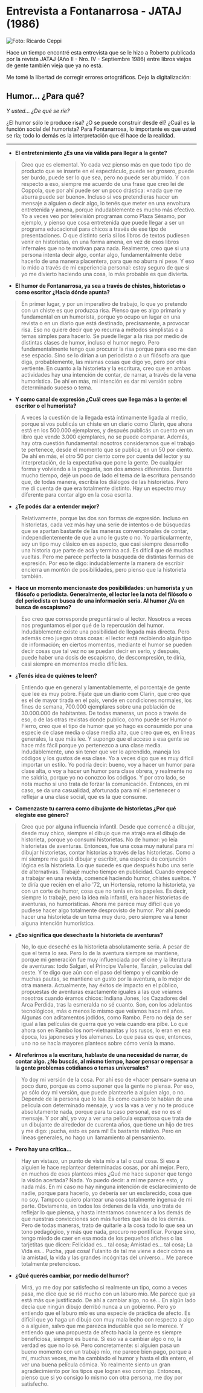 # Entrevista a Fontanarrosa - JATAJ (1986)

![Foto: Ricardo Ceppi](../../../shared/images/Roberto_Fontanarrosa.png "Roberto Fontanarrosa")

Hace un tiempo encontré esta entrevista que se le hizo a Roberto publicada por la revista JATAJ (Año II - Nro. IV - Septiembre 1986) entre libros viejos de gente también vieja que ya no está.

Me tomé la libertad de corregir errores ortográficos. Dejo la digitalización:

## Humor... ¿Para qué?

*Y usted... ¿De qué se ríe?*

¿El humor sólo le produce risa? ¿O se puede construir desde él? ¿Cuál es la función social del humorista? Para Fontanarrosa, lo importante es que usted se ría; todo lo demás es la interpretación que él hace de la realidad.

______________________________________________________________________

- **El entretenimiento ¿Es una vía válida para llegar a la gente?**

> Creo que es elemental. Yo cada vez pienso más en que todo tipo de producto que se inserte en el espectáculo, puede ser grosero, puede ser burdo, puede ser lo que sea, pero no puede ser aburrido. Y con respecto a eso, siempre me acuerdo de una frase que creo leí de Coppola, que por ahí puede ser un poco drástica: «nada que me aburra puede ser bueno». Incluso si vos pretendieras hacer un mensaje a alguien o decir algo, lo tenés que meter en una envoltura entretenida y amena, porque indudablemente es mucho más efectivo. Yo a veces veo por televisión programas como Plaza Sésamo, por ejemplo, y pienso que cosa entretenida que puede llegar a ser un programa educacional para chicos a través de ese tipo de presentaciones. O que distinto sería si los libros de textos pudiesen venir en historietas, en una forma amena, en vez de esos libros infernales que no te motivan para nada. Realmente, creo que si una persona intenta decir algo, contar algo, fundamentalmente debe hacerlo de una manera placentera, para que no aburra ni pese. Y eso lo mido a través de mi experiencia personal: estoy seguro de que si yo me divierto haciendo una cosa, lo más probable es que divierta.

- **El humor de Fontanarrosa, ya sea a través de chistes, historietas o como escritor ¿Hacia dónde apunta?**

> En primer lugar, y por un imperativo de trabajo, lo que yo pretendo con un chiste es que produzca risa. Pienso que es algo primario y fundamental en un humorista, porque yo ocupo un lugar en una revista o en un diario que está destinado, precisamente, a provocar risa. Eso no quiere decir que yo recurra a métodos simplistas o a temas simples para hacerlo. Se puede llegar a la risa por medio de distintas clases de humor, incluso el humor negro. Pero fundamentalmente tengo que procurar la risa porque para eso me dan ese espacio. Sino se lo dirían a un periodista o a un filósofo ara que diga, probablemente, las mismas cosas que digo yo, pero por otra vertiente. En cuanto a la historieta y la escritura, creo que en ambas actividades hay una intención de contar, de narrar, a través de la vena humorística. De ahí en más, mi intención es dar mi versión sobre determinado suceso o tema.

- **Y como canal de expresión ¿Cuál crees que llega más a la gente: el escritor o el humorista?**

> A veces la cuestión de la llegada está íntimamente ligada al medio, porque si vos publicás un chiste en un diario como Clarín, que ahora está en los 500.000 ejemplares, y después publicás un cuento en un libro que vende 3.000 ejemplares, no se puede comparar. Además, hay otra cuestión fundamental: nosotros consideramos que el trabajo te pertenece, desde el momento que se publica, en un 50 por ciento. De ahí en más, el otro 50 por ciento corre por cuenta del lector y su interpretación, de la expectativa que pone la gente. De cualquier forma y volviendo a la pregunta, son dos amores diferentes. Durante mucho tiempo, dejé un poco de lado el tema de la escritura pensando que, de todas manera, escribía los diálogos de las historietas. Pero me di cuenta de que era totalmente distinto. Hay un espectro muy diferente para contar algo en la cosa escrita.

- **¿Te podés dar a entender mejor?**

> Relativamente, porque las dos son formas de expresión. Incluso en historietas, cada vez más hay una serie de intentos o de búsquedas que se apartan bastante de las maneras convencionales de contar, independientemente de que a uno le guste o no. Yo particularmente, soy un tipo muy clásico en es aspecto, que casi siempre desarrollo una historia que parte de acá y termina acá. Es difícil que dé muchas vueltas. Pero me parece perfecto la búsqueda de distintas formas de expresión. Por eso te digo: indudablemente la manera de escribir encierra un montón de posibilidades, pero pienso que la historieta también.

- **Hace un momento mencionaste dos posibilidades: un humorista y un filósofo o periodista. Generalmente, el lector lee la nota del filósofo o del periodista en busca de una información seria. Al humor ¿Va en busca de escapismo?**

> Eso creo que corresponde preguntárselo al lector. Nosotros a veces nos preguntamos el por qué de la repercusión del humor. Indudablemente existe una posibilidad de llegada más directa. Pero además creo juegan otras cosas: el lector está recibiendo algún tipo de información; en ciertos momentos, mediante el humor se pueden decir cosas que tal vez no se puedan decir en serio, y después, puede haber una dosis de escapismo, de descompresión, te diría, casi siempre en momentos medio difíciles.

- **¿Tenés idea de quiénes te leen?**

> Entiendo que en general y lamentablemente, el porcentaje de gente que lee es muy pobre. Fijate que un diario com Clarín, que creo que es el de mayor tirada en el país, vende en condiciones normales, los fines de semana, 700.000 ejemplares sobre una población de 30.000.000 de habitantes. De todas maneras, un poco a través de eso, o de las otras revistas donde publico, como puede ser Humor o Fierro, creo que el tipo de humor que yo hago es consumido por una especie de clase media o clase media alta, que creo que es, en líneas generales, la que más lee. Y supongo que el acceso a esa gente se hace más fácil porque yo pertenezco a una clase media. Indudablemente, uno sin tener que ver lo aprendido, maneja los códigos y los gustos de esa clase. Yo a veces digo que es muy difícil importar un estilo. Yo podría decir: bueno, voy a hacer un humor para clase alta, o voy a hacer un humor para clase obrera, y realmente no me saldría, porque yo no conozco los códigos. Y por otro lado, se nota mucho si uno trata de forzar la comunicación. Entonces, en mi caso, se da una casualidad, afortunada para mí: el pertenecer o reflejar a una clase social, que es la que consume.

- **Comenzaste tu carrera como dibujante de historietas ¿Por qué elegiste ese género?**

> Creo que por alguna influencia infantil. Desde que comencé a dibujar, desde muy chico, siempre el dibujo que me atrajo era el dibujo de historieta, porque yo consumí historietas. No de humor: yo leía historietas de aventuras. Entonces, fue una cosa muy natural para mí dibujar historietas, contar historias a través de las historietas. Como a mí siempre me gustó dibujar y escribir, una especie de conjunción lógica es la historieta. Lo que sucede es que después hubo una serie de alternativas. Trabajé mucho tiempo en publicidad. Cuando empecé a trabajar en una revista, comencé haciendo humor, chistes sueltos. Y te diría que recién en el año '72, un Hortensia, retomo la historieta, ya con un corte de humor, cosa que no tenía en los papeles. Es decir, siempre lo trabajé, pero la idea mía infantil, era hacer historietas de aventuras, no humorísticas. Ahora me parece muy difícil que yo pudiese hacer algo totalmente desprovisto de humor. Por ahí puedo hacer una historieta de un tema muy duro, pero siempre va a tener alguna intención humorística.

- **¿Eso significa que desechaste la historieta de aventuras?**

> No, lo que deseché es la historieta absolutamente seria. A pesar de que el tema lo sea. Pero lo de la aventura siempre se mantiene, porque mi generación fue muy influenciada por el cine y la literatura de aventuras: todo Salgari, el Príncipe Valiente, Tarzán, películas del oeste. Y te digo que aún con el paso del tiempo y el cambio de muchas pautas, se mantiene un gusto por la aventura, a lo mejor de otra manera. Actualmente, hay éxitos de impacto en el público, propuestas de aventuras exactamente iguales a las que veíamos nosotros cuando éramos chicos: Indiana Jones, los Cazadores del Arca Perdida, tras la esmeralda no sé cuanto. Son, con los adelantos tecnológicos, más o menos lo mismo que veíamos hace mil años. Algunas con aditamentos jodidos, como Rambo. Pero no deja de ser igual a las películas de guerra que yo veía cuando era pibe. Lo que ahora son en Rambo los nort-vietnamitas y los rusos, lo eran en esa época, los japoneses y los alemanes. Lo que pasa es que, entonces, uno no se hacía mayores planteos sobre cómo venía la mano.

- **Al referirnos a la escritura, hablaste de una necesidad de narrar, de contar algo. ¿No buscás, al mismo tiempo, hacer pensar o repensar a la gente problemas cotidianos o temas universales?**

> Yo doy mi versión de la cosa. Por ahí eso de «hacer pensar» suena un poco duro, porque es como suponer que la gente no piensa. Por eso, yo sólo doy mi versión, que puede plantearle a alguien algo, o no. Depende de la persona que lo lea. Es como cuando te hablan de una película con determinado mensaje, y vos la vas a ver y no te produce absolutamente nada, porque para tu caso personal, ese no es el mensaje. Y por ahí, yo voy a ver una película espantosa que trata de un dibujante de alrededor de cuarenta años, que tiene un hijo de tres y me digo: ¡pucha, esto es para mí! Es bastante relativo. Pero en líneas generales, no hago un llamamiento al pensamiento.

- **Pero hay una crítica...**

> Hay un vistazo, un punto de vista mío a tal o cual cosa. Si eso a alguien le hace replantear determinadas cosas, por ahí mejor. Pero, en muchos de esos planteos míos ¿Qué me hace suponer que tengo la visión acertada? Nada. Yo puedo decir: a mí me parece esto, y nada más. En mi caso no hay ninguna intención de esclarecimiento de nadie, porque para hacerlo, yo debería ser un esclarecido, cosa que no soy. Tampoco quiero plantear una cosa totalmente ingenua de mi parte. Obviamente, en todos los órdenes de la vida, uno trata de reflejar lo que piensa, y hasta intentamos convencer a los demás de que nuestras convicciones son más fuertes que las de los demás. Pero de todas maneras, trato de quitarle a la cosa todo lo que sea un tono pedagógico, y más que nada, procuro no pontificar. Porque sino, tengo miedo de caer en esa moda de los pequeños afiches o las tarjetitas que dicen: Felicidad es... tal cosa; Amistad es... tal cosa; La Vida es... Pucha, ¡qué cosa! Fulanito de tal me viene a decir cómo es la amistad, la vida y las grandes incógnitas del universo... Me parece totalmente pretencioso.

- **¿Qué querés cambiar, por medio del humor?**

> Mirá, yo me doy por satisfecho si realmente un tipo, como a veces pasa, me dice que se rió mucho con un laburo mío. Me parece que ya está más que justificado. De ahí a cambiar algo, no sé... En algún lado decía que ningún dibujo derribó nunca a un gobierno. Pero yo entiendo que el laburo mío es una especie de práctica de afecto. Es difícil que yo haga un dibujo con muy mala lecho con respecto a algo o a alguien, salvo que me parezca indudable que se lo merece. Y entiendo que una propuesta de afecto hacia la gente es siempre beneficiosa, siempre es buena. Si eso va a cambiar algo o no, la verdad es que no lo sé. Pero concretamente: si alguien pasa un bueno momento con un trabajo mío, me parece bien pago, porque a mí, muchas veces, me ha cambiado el humor y hasta el día entero, el ver una buena película cómica. Yo realmente siento un gran agradecimiento por los tipos que logran eso conmigo. Entonces, pienso que si yo consigo lo mismo con otra persona, me doy por satisfecho.
